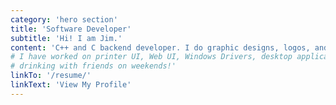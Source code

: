 ```yaml
---
category: 'hero section'
title: 'Software Developer'
subtitle: 'Hi! I am Jim.'
content: 'C++ and C backend developer. I do graphic designs, logos, and banners too. Please send me a message in "Contact Me" page to stay in touch. Thanks for the visit!'
# I have worked on printer UI, Web UI, Windows Drivers, desktop applications, services, and microdrivers. I am also a full time eater, art hobbyist, and likes 
# drinking with friends on weekends!'
linkTo: '/resume/'
linkText: 'View My Profile'
---
```


